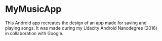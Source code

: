 # MyMusicApp
This Android app recreates the design of an app made for saving and playing songs. It was made during my Udacity Android Nanodegree (2016) in collaboration with Google.
